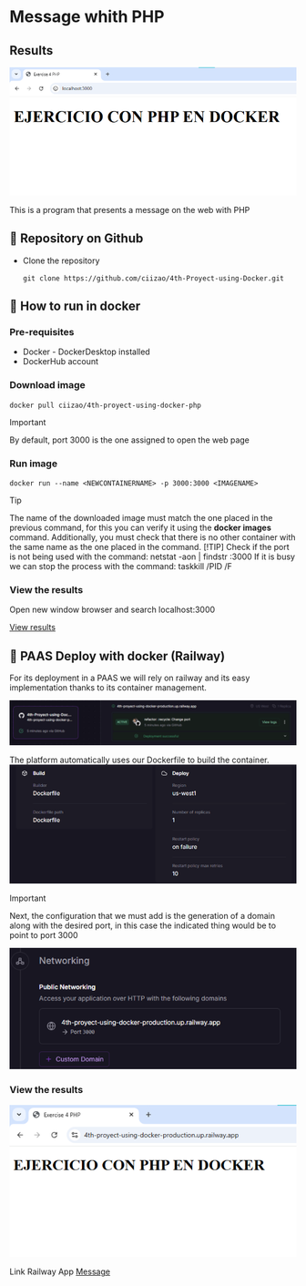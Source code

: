 # Message whith PHP
## Results

<p align="center">
    <img src="public/Images/Resultado.png" alt="Result ">
</p>

This is a program that presents a message on the web with PHP

## :open_book: Repository on Github
* Clone the repository

    ```
    git clone https://github.com/ciizao/4th-Proyect-using-Docker.git
    ```

## :rocket: How to run in docker
### Pre-requisites
* Docker - DockerDesktop installed
* DockerHub account
### Download image
```
docker pull ciizao/4th-proyect-using-docker-php
```
> [!IMPORTANT]
> By default, port 3000 is the one assigned to open the web page
### Run image
```
docker run --name <NEWCONTAINERNAME> -p 3000:3000 <IMAGENAME>
```
> [!TIP]
> The name of the downloaded image must match the one placed in the previous command, for this you can verify it using the **docker images** command. Additionally, you must check that there is no other container with the same name as the one placed in the command.
> [!TIP]
> Check if the port is not being used with the command: netstat -aon | findstr :3000
> If it is busy we can stop the process with the command: taskkill /PID <PID> /F

### View the results
Open new window browser and search localhost:3000

[View results](#results)

## :light_rail: PAAS Deploy with docker (Railway)
For its deployment in a PAAS we will rely on railway and its easy implementation thanks to its container management. 

![Railway Service](public/Images/Railway1.png "Service")

The platform automatically uses our Dockerfile to build the container.
![Build Container](public/Images/Railway3.png "Build Configuration")

> [!IMPORTANT]
> Next, the configuration that we must add is the generation of a domain along with the desired port, in this case the indicated thing would be to point to port 3000

![Generate Domain](public/Images/Railway2.png "Domain")

### View the results
![Result Railway](public/Images/RailwayResultado.png)


Link Railway App
[Message](http://4th-proyect-using-docker-production.up.railway.app "click for visit")